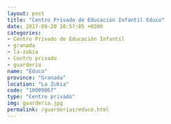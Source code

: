 ```yaml
---
layout: post
title: "Centro Privado de Educación Infantil Educo"
date: 2017-09-20 20:57:05 +0200
categories:
- Centro Privado de Educación Infantil
- granada
- la-zubia
- Centro privado
- guarderia
name: "Educo"
province: "Granada"
location: "La Zubia"
code: "18009067"
type: "Centro privado"
img: guarderia.jpg
permalink: /guarderias/educo.html
---
```

